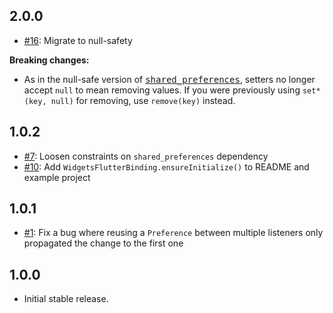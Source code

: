 ## 2.0.0
* [#16](https://github.com/roughike/streaming_shared_preferences/pull/16): Migrate to null-safety

**Breaking changes:**

* As in the null-safe version of [<kbd>shared_preferences</kbd>](https://pub.dev/packages/shared_preferences/changelog#200), setters no longer accept `null` to mean removing values. If you were previously using `set*(key, null)` for removing, use `remove(key)` instead.

## 1.0.2
* [#7](https://github.com/roughike/streaming_shared_preferences/pull/7): Loosen constraints on `shared_preferences` dependency
* [#10](https://github.com/roughike/streaming_shared_preferences/pull/10): Add `WidgetsFlutterBinding.ensureInitialize()` to README and example project

## 1.0.1
* [#1](https://github.com/roughike/streaming_shared_preferences/pull/1): Fix a bug where reusing a `Preference` between multiple listeners only propagated the change to the first one

## 1.0.0
* Initial stable release.
